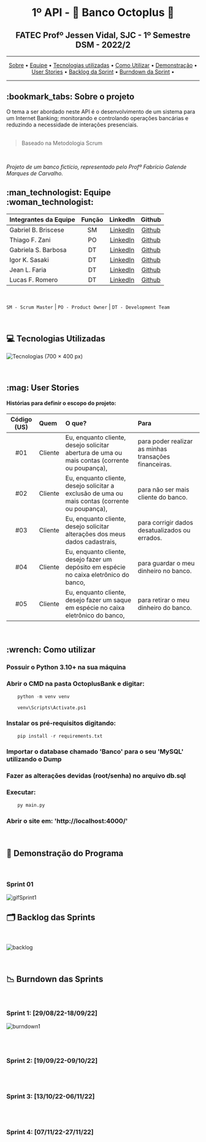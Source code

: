 <h1 align="center"> 1º API - 🏦 Banco Octoplus  🐙  </h1>
<h2 align="center"> FATEC Profº Jessen Vidal, SJC - 1º Semestre DSM - 2022/2</h2>
<hr>
<p align="center">
 <a href="#sobre">Sobre</a> •
 <a href="#equipe">Equipe</a> • 
 <a href="#tecnologias">Tecnologias utilizadas</a> •
 <a href="#comousar">Como Utilizar</a> • 
 <a href="#demonstracao">Demonstração</a> • 
 <a href="#userstories">User Stories</a> • 
 <a href="#backlogS">Backlog da Sprint</a> •
 <a href="#burndown">Burndown da Sprint</a> •
</p>
<hr>

<h2 id="sobre"> :bookmark_tabs: Sobre o projeto </h2>
O tema a ser abordado neste API é o desenvolvimento de um sistema para um Internet Banking; monitorando e controlando operações bancárias e reduzindo a necessidade de interações presenciais.
<br>
<br>

> Baseado na Metodologia Scrum
<br>

_Projeto de um banco fictício, representado pelo Profº Fabrício Galende Marques de Carvalho._

<h2 id="equipe"> :man_technologist: Equipe :woman_technologist: </h2>

Integrantes da Equipe | Função | LinkedIn | Github |
:--------- | :------: | :-------: | :-------:
Gabriel B. Briscese | SM | [LinkedIn](https://www.linkedin.com/in/gabriel-brosig-briscese-344a5587) | [Github](https://github.com/Briscese)
Thiago F. Zani | PO | [LinkedIn](https://www.linkedin.com/in/thiago-zani-1b8503249) | [Github](https://github.com/zani19)   
Gabriela S. Barbosa | DT | [LinkedIn](https://www.linkedin.com/in/gabriela-barbosa-51a095195) | [Github](https://github.com/gabidsbarbosa)
Igor K. Sasaki | DT | [LinkedIn](https://www.linkedin.com/in/igor-kenzo-miyazaki-sasaki-4782b5249) | [Github](https://github.com/IgorKenzoMS)
Jean L. Faria | DT | [LinkedIn](https://www.linkedin.com/in/jean-faria-5a4b201b9/)| [Github](https://github.com/jeejinf)
Lucas F. Romero | DT | [LinkedIn](https://www.linkedin.com/in/lucas-romero-8b1b32240/) | [Github](https://github.com/LucasRomero2003)

<br> 

`SM - Scrum Master` | `PO - Product Owner` | `DT - Development Team`

<br>

<h2 id="tecnologias">💻 Tecnologias Utilizadas</h2>

![Tecnologias (700 × 400 px)](https://user-images.githubusercontent.com/111452998/190876489-eddd44d1-2326-4c3e-b815-3787abab4887.png)

<br>
<h2 id="userstories"> :mag: User Stories </h2>

<h4>Histórias para definir o escopo do projeto:</h4>

| Código (US) | Quem       | O que?                                                                                                                                                   | Para                                                |
| :----: | :--------- | :------------------------------------------------------------------------------------------------------------------------------------------------------- | :-------------------------------------------------- |
|  #01   | Cliente | Eu, enquanto cliente, desejo solicitar abertura de uma ou mais contas (corrente ou poupança),                     | para poder realizar as minhas transações financeiras.
|  #02   | Cliente | Eu, enquanto cliente, desejo solicitar a exclusão de uma ou mais contas (corrente ou poupança),                     | para não ser mais cliente do banco. 
|  #03   | Cliente | Eu, enquanto cliente, desejo solicitar alterações dos meus dados cadastrais, | para corrigir dados desatualizados ou errados.
|  #04   | Cliente | Eu, enquanto cliente, desejo fazer um depósito em espécie no caixa eletrônico do banco, | para guardar o meu dinheiro no banco.
|  #05   | Cliente | Eu, enquanto cliente, desejo fazer um saque em espécie no caixa eletrônico do banco, | para retirar o meu dinheiro do banco.

<br>
<h2 id="comousar"> :wrench: Como utilizar </h2>

<h3>Possuir o Python 3.10+ na sua máquina</h3>
<h3>Abrir o CMD na pasta OctoplusBank e digitar:</h3>

```python
	python -m venv venv
```

```python
	venv\Scripts\Activate.ps1
```

<h3>Instalar os pré-requisitos digitando:</h3>

```python
	pip install -r requirements.txt
```

<h3>Importar o database chamado 'Banco' para o seu 'MySQL' utilizando o Dump</h3>

<h3>Fazer as alterações devidas (root/senha) no arquivo db.sql</h3>

<h3>Executar:</h3>

```python
	py main.py
```

<h3>Abrir o site em: 'http://localhost:4000/'</h3>

<br>
<h2 id="demonstracao"> 🎉 Demonstração do Programa </h2>
<br>
<h3> Sprint 01 </h3>

![gifSprint1](https://user-images.githubusercontent.com/111452998/191324088-233ba443-30fc-443a-93ec-c2ff57b2d3ac.gif)


<h2 id="backlogS">🗂️ Backlog das Sprints</h2>
<br>

![backlog](https://user-images.githubusercontent.com/111464795/192904569-99726c63-bbf2-4926-bcf9-e378850db24b.png)


<br>
<h2 id="burndown">📉 Burndown das Sprints</h2>
<br>

<h3> Sprint 1: [29/08/22-18/09/22]</h3> 

![burndown1](https://user-images.githubusercontent.com/111452998/190554708-f6c5fb7b-270f-4eed-bac7-b8c628bbbf88.png)

<br>
<br>

<h3> Sprint 2: [19/09/22-09/10/22]</h3> 

<br>
<br>

<h3> Sprint 3: [13/10/22-06/11/22]</h3> 

<br>
<br>

<h3> Sprint 4: [07/11/22-27/11/22]</h3> 

<br>
<br>


